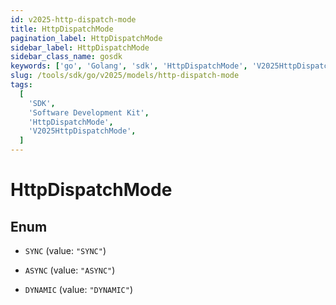 ```yaml
---
id: v2025-http-dispatch-mode
title: HttpDispatchMode
pagination_label: HttpDispatchMode
sidebar_label: HttpDispatchMode
sidebar_class_name: gosdk
keywords: ['go', 'Golang', 'sdk', 'HttpDispatchMode', 'V2025HttpDispatchMode']
slug: /tools/sdk/go/v2025/models/http-dispatch-mode
tags:
  [
    'SDK',
    'Software Development Kit',
    'HttpDispatchMode',
    'V2025HttpDispatchMode',
  ]
---
```


# HttpDispatchMode

## Enum

- `SYNC` (value: `"SYNC"`)

- `ASYNC` (value: `"ASYNC"`)

- `DYNAMIC` (value: `"DYNAMIC"`)
